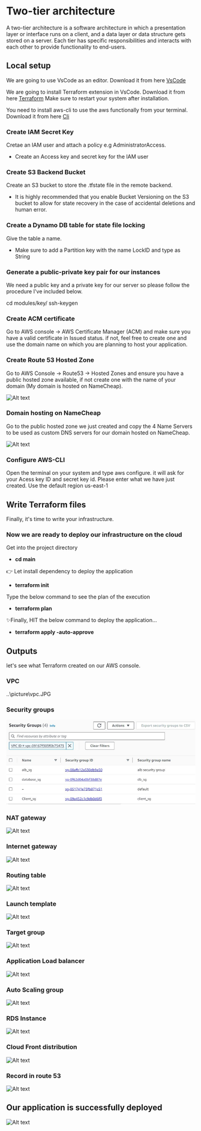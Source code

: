 # Two-tier architecture
A two-tier architecture is a software architecture in which a presentation layer or interface runs on a client, and a data layer or data structure gets stored on a server. Each tier has specific responsibilities and interacts with each other to provide functionality to end-users.

## Local setup

We are going to use VsCode as an editor. Download it from here [VsCode](https://code.visualstudio.com/) 

We are going to install Terraform extension in VsCode. Download it from here [Terraform](https://developer.hashicorp.com/terraform/downloads) Make sure to restart your system after installation.


You need to install aws-cli to use the aws functionally from your terminal. Download it from here [Cli](https://docs.aws.amazon.com/cli/latest/userguide/getting-started-install.html)


### Create IAM Secret Key
Cretae an IAM user and attach a policy e.g AdministratorAccess.
- Create an Access key and secret key for the IAM user

### Create S3 Backend Bucket
Create an S3 bucket to store the .tfstate file in the remote backend.
- It is highly recommended that you enable Bucket Versioning on the S3 bucket to allow for state recovery in the case of accidental deletions and human error.

### Create a Dynamo DB table for state file locking
Give the table a name.
- Make sure to add a Partition key with the name LockID and type as String

### Generate a public-private key pair for our instances
We need a public key and a private key for our server so please follow the procedure I've included below.

cd modules/key/
ssh-keygen

### Create ACM certificate
Go to AWS console -> AWS Certificate Manager (ACM) and make sure you have a valid certificate in Issued status. if not, feel free to create one and use the domain name on which you are planning to host your application.

### Create Route 53 Hosted Zone
Go to AWS Console -> Route53 -> Hosted Zones and ensure you have a public hosted zone available, if not create one with the name of your domain (My domain is hosted on NameCheap).

![Alt text](4n.JPG)

### Domain hosting on NameCheap
Go to the public hosted zone we just created and copy the 4 Name Servers to be used as custom DNS servers for our domain hosted on NameCheap.

![Alt text](n.JPG)

### Configure AWS-CLI
Open the terminal on your system and type aws configure. it will ask for your Acess key ID and secret key id. Please enter what we have just created. Use the default region us-east-1 


## Write Terraform files
Finally, it's time to write your infrastructure.

### Now we are ready to deploy our infrastructure on the cloud

Get into the project directory
- **cd main**

👉 Let install dependency to deploy the application
- **terraform init** 

Type the below command to see the plan of the execution
- **terraform plan**

✨Finally, HIT the below command to deploy the application...
- **terraform apply -auto-approve**

## Outputs
let's see what Terraform created on our AWS console.

### VPC
..\picture\vpc.JPG

### Security groups
![Alt text](picture/sg.JPG)

### NAT gateway
![Alt text](nat.JPG)

### Internet gateway
![Alt text](igw.JPG)

### Routing table
![Alt text](rt.JPG)

### Launch template
![Alt text](lt.JPG)

### Target group
![Alt text](tg.JPG)

### Application Load balancer
![Alt text](lb.JPG)

### Auto Scaling group
![Alt text](asg.JPG)

### RDS Instance
![Alt text](db.JPG)

### Cloud Front distribution
![Alt text](cf.JPG)

### Record in route 53
![Alt text](record.JPG)


## Our application is successfully deployed
![Alt text](output.JPG)